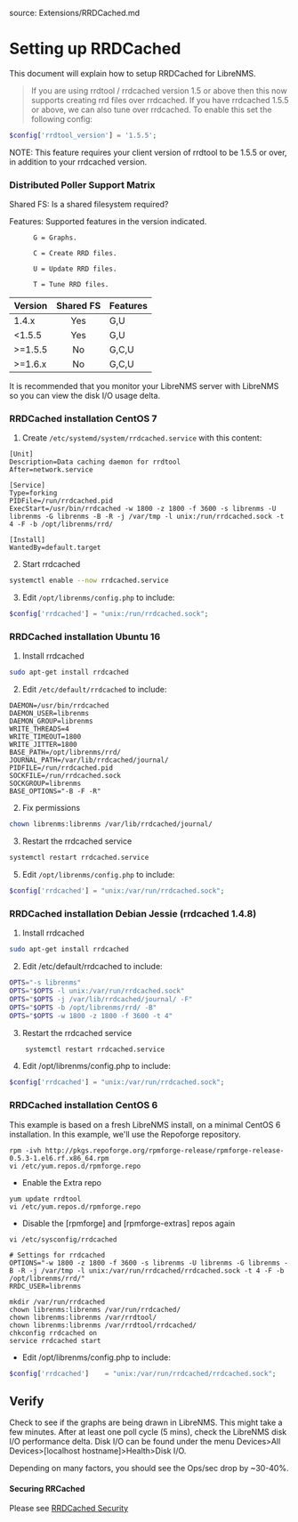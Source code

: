 source: Extensions/RRDCached.md
# Setting up RRDCached

This document will explain how to setup RRDCached for LibreNMS.

> If you are using rrdtool / rrdcached version 1.5 or above then this now supports creating rrd files over rrdcached. 
If you have rrdcached 1.5.5 or above, we can also tune over rrdcached.
To enable this set the following config:

```php
$config['rrdtool_version'] = '1.5.5';
```

NOTE: This feature requires your client version of rrdtool to be 1.5.5 or over, in addition to your rrdcached version.

### Distributed Poller Support Matrix

Shared FS: Is a shared filesystem required?

Features: Supported features in the version indicated.

          G = Graphs.

          C = Create RRD files.

          U = Update RRD files.

          T = Tune RRD files.

| Version | Shared FS | Features |
| ------- | :-------: | -------- |
| 1.4.x   | Yes       | G,U      |
| <1.5.5  | Yes       | G,U      |
| >=1.5.5 | No        | G,C,U    |
| >=1.6.x | No        | G,C,U    |

It is recommended that you monitor your LibreNMS server with LibreNMS so you can view the disk I/O usage delta.

### RRDCached installation CentOS 7
1. Create `/etc/systemd/system/rrdcached.service` with this content:
```
[Unit]
Description=Data caching daemon for rrdtool
After=network.service

[Service]
Type=forking
PIDFile=/run/rrdcached.pid
ExecStart=/usr/bin/rrdcached -w 1800 -z 1800 -f 3600 -s librenms -U librenms -G librenms -B -R -j /var/tmp -l unix:/run/rrdcached.sock -t 4 -F -b /opt/librenms/rrd/

[Install]
WantedBy=default.target
```

2. Start rrdcached
```bash
systemctl enable --now rrdcached.service
```

3. Edit `/opt/librenms/config.php` to include:
```php
$config['rrdcached'] = "unix:/run/rrdcached.sock";
```

### RRDCached installation Ubuntu 16
1. Install rrdcached
```bash
sudo apt-get install rrdcached
```

2. Edit `/etc/default/rrdcached` to include:
```
DAEMON=/usr/bin/rrdcached
DAEMON_USER=librenms
DAEMON_GROUP=librenms
WRITE_THREADS=4
WRITE_TIMEOUT=1800
WRITE_JITTER=1800
BASE_PATH=/opt/librenms/rrd/
JOURNAL_PATH=/var/lib/rrdcached/journal/
PIDFILE=/run/rrdcached.pid
SOCKFILE=/run/rrdcached.sock
SOCKGROUP=librenms
BASE_OPTIONS="-B -F -R"
```

2. Fix permissions
```bash
chown librenms:librenms /var/lib/rrdcached/journal/
```

3. Restart the rrdcached service
```bash
systemctl restart rrdcached.service
```

5. Edit `/opt/librenms/config.php` to include:
```php
$config['rrdcached'] = "unix:/var/run/rrdcached.sock";
```

### RRDCached installation Debian Jessie (rrdcached 1.4.8)

1. Install rrdcached
```bash
sudo apt-get install rrdcached
```

2. Edit /etc/default/rrdcached to include:
```bash
OPTS="-s librenms"
OPTS="$OPTS -l unix:/var/run/rrdcached.sock"
OPTS="$OPTS -j /var/lib/rrdcached/journal/ -F"
OPTS="$OPTS -b /opt/librenms/rrd/ -B"
OPTS="$OPTS -w 1800 -z 1800 -f 3600 -t 4"
```

3. Restart the rrdcached service
```bash
    systemctl restart rrdcached.service
```

4. Edit /opt/librenms/config.php to include:
```php
$config['rrdcached'] = "unix:/var/run/rrdcached.sock";
```

### RRDCached installation CentOS 6
This example is based on a fresh LibreNMS install, on a minimal CentOS 6 installation.
In this example, we'll use the Repoforge repository.

```ssh
rpm -ivh http://pkgs.repoforge.org/rpmforge-release/rpmforge-release-0.5.3-1.el6.rf.x86_64.rpm
vi /etc/yum.repos.d/rpmforge.repo
```
- Enable the Extra repo

```ssh
yum update rrdtool
vi /etc/yum.repos.d/rpmforge.repo
```
- Disable the [rpmforge] and [rpmforge-extras] repos again

```ssh
vi /etc/sysconfig/rrdcached

# Settings for rrdcached
OPTIONS="-w 1800 -z 1800 -f 3600 -s librenms -U librenms -G librenms -B -R -j /var/tmp -l unix:/var/run/rrdcached/rrdcached.sock -t 4 -F -b /opt/librenms/rrd/"
RRDC_USER=librenms

mkdir /var/run/rrdcached
chown librenms:librenms /var/run/rrdcached/
chown librenms:librenms /var/rrdtool/
chown librenms:librenms /var/rrdtool/rrdcached/
chkconfig rrdcached on
service rrdcached start
```

- Edit /opt/librenms/config.php to include:
```php
$config['rrdcached']    = "unix:/var/run/rrdcached/rrdcached.sock";
```

## Verify

Check to see if the graphs are being drawn in LibreNMS. This might take a few minutes.
After at least one poll cycle (5 mins), check the LibreNMS disk I/O performance delta.
Disk I/O can be found under the menu Devices>All Devices>[localhost hostname]>Health>Disk I/O.

Depending on many factors, you should see the Ops/sec drop by ~30-40%.

#### Securing RRCached
Please see [RRDCached Security](RRDCached-Security.md)

[1]: http://librenms.readthedocs.org/Installation/Installation-CentOS-7-Apache/
"Add localhost to LibreNMS"
